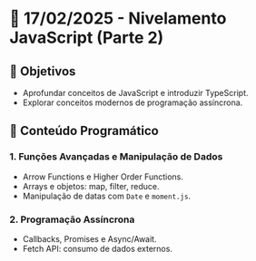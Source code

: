 # 📅 17/02/2025 - Nivelamento JavaScript (Parte 2) 

## 📌 Objetivos

* Aprofundar conceitos de JavaScript e introduzir TypeScript.
* Explorar conceitos modernos de programação assíncrona.

## 📖 Conteúdo Programático
### 1. Funções Avançadas e Manipulação de Dados
  - Arrow Functions e Higher Order Functions.
  - Arrays e objetos: map, filter, reduce.
  - Manipulação de datas com `Date` e `moment.js`.
    
### 2. Programação Assíncrona
  - Callbacks, Promises e Async/Await.
  - Fetch API: consumo de dados externos.
